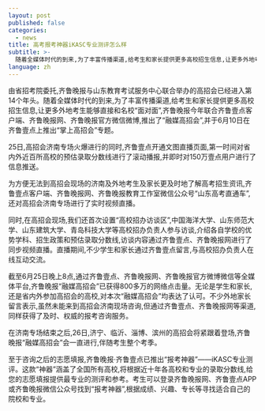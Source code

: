 ```yaml
---
layout: post
published: false
categories:
  - news
title: 高考报考神器iKASC专业测评怎么样
subtitle: >-
  随着全媒体时代的到来,为了丰富传播渠道,给考生和家长提供更多高校招生信息,让更多外地考生能够直接和名校“面对面”,齐鲁晚报今年联合齐鲁壹点客户端、齐鲁晚报网、齐鲁晚报官方微信微博,推出了“融媒高招会”,并于6月10日在齐鲁壹点上推出“掌上高招会”专题。
language: zh
---
```

由省招考院委托,齐鲁晚报与山东教育考试服务中心联合举办的高招会已经进入第14个年头。随着全媒体时代的到来,为了丰富传播渠道,给考生和家长提供更多高校招生信息,让更多外地考生能够直接和名校“面对面”,齐鲁晚报今年联合齐鲁壹点客户端、齐鲁晚报网、齐鲁晚报官方微信微博,推出了“融媒高招会”,并于6月10日在齐鲁壹点上推出“掌上高招会”专题。
 
25日,高招会济南专场火爆进行的同时,齐鲁壹点开通文图直播页面,第一时间对省内外近百所高校的预估录取分数线进行了滚动播报,并即时对150万壹点用户进行了信息推送。
 
为方便无法到高招会现场的济南及外地考生及家长更及时地了解高考招生资讯,齐鲁壹点客户端、齐鲁晚报网、齐鲁晚报教育工作室微信公众号“山东高考直通车”,还对高招会济南专场进行了实时视频直播。
 
同时,在高招会现场,我们还首次设置“高校招办访谈区”,中国海洋大学、山东师范大学、山东建筑大学、青岛科技大学等高校招办负责人参与访谈,介绍各自学校的优势学科、招生政策和预估录取分数线,访谈内容通过齐鲁壹点、齐鲁晚报网进行了同步视频直播。直播期间,不少学生和家长通过齐鲁壹点留言,与高校招办负责人在线互动交流。
 
截至6月25日晚上8点,通过齐鲁壹点、齐鲁晚报网、齐鲁晚报官方微博微信等全媒体平台,齐鲁晚报“融媒高招会”已获得800多万的网络点击量。无论是学生和家长,还是省内外参加高招会的高校,对本次“融媒高招会”均表达了认可。不少外地家长留言表示,虽然未能来到高招会济南现场咨询,但通过齐鲁壹点、齐鲁晚报网等渠道,同样获得了及时、权威的报考咨询服务。
 
在济南专场结束之后,26日,济宁、临沂、淄博、滨州的高招会将紧跟着登场,齐鲁晚报“融媒高招会”会一直进行,伴随考生整个考季。
 
 
至于咨询之后的志愿填报,齐鲁晚报·齐鲁壹点已推出“报考神器”——iKASC专业测评。这款“神器”涵盖了全国所有高校,将根据近十年各高校和专业的录取分数线,给您的志愿填报提供最专业的测评和参考。考生可以登录齐鲁晚报网、齐鲁壹点APP或齐鲁晚报微信公众号找到“报考神器”,根据成绩、兴趣、专长等寻找适合自己的院校和专业。
